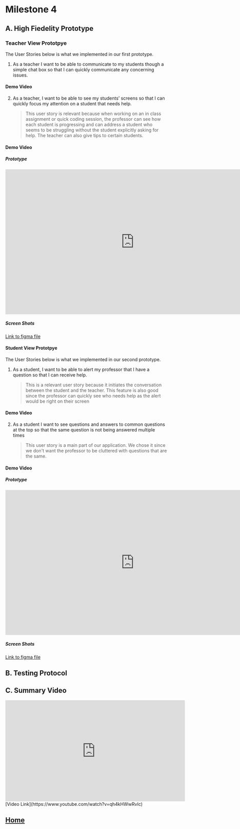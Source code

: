 # Milestone 4

## A. High Fiedelity Prototype

### Teacher View Prototpye

The User Stories below is what we implemented in our first prototype.

1. <a name="u1"></a>As a teacher I want to be able to communicate to my students though a simple chat box so that I can quickly communicate any concerning issues.

#### Demo Video


2. <a name="u3"></a>As a teacher, I want to be able to see my students’ screens so that I can quickly focus my attention on a student that needs help.
    > This user story is relevant because when working on an in class assignment or quick coding session, the professor can see how each student is progressing and can address a student who seems to be struggling without the student explicitly asking for help. The teacher can also give tips to certain students. 
#### Demo Video

##### Prototype
<iframe style="border: 1px solid rgba(0, 0, 0, 0.1);" width="800" height="450" src="https://www.figma.com/embed?embed_host=share&url=https%3A%2F%2Fwww.figma.com%2Fproto%2F2jdxFWFSppvaT0ufsrkUoz%2FStudent-View-Protoype%3Fnode-id%3D25%253A328%26scaling%3Dmin-zoom%26page-id%3D0%253A1%26starting-point-node-id%3D7%253A51%26show-proto-sidebar%3D1" allowfullscreen></iframe>

##### Screen Shots

[Link to figma file](https://www.figma.com/file/2jdxFWFSppvaT0ufsrkUoz/Student-View-Protoype?node-id=0%3A1) 

#### Student View Prototpye

The User Stories below is what we implemented in our second prototype.

1. <a name="u2"></a>As a student, I want to be able to alert my professor that I have a question so that I can receive help.
    > This is a relevant user story because it initiates the conversation between the student and the teacher. This feature is also good since the professor can quickly see who needs help as the alert would be right on their screen
#### Demo Video

2. <a name="u4"></a>As a student I want to see questions and answers to common questions at the top so that the same question is not being answered multiple times
    > This user story is a main part of our application. We chose it since we don't want the professor to be cluttered with questions that are the same.

#### Demo Video


##### Prototype
<iframe style="border: 1px solid rgba(0, 0, 0, 0.1);" width="800" height="450" src="https://www.figma.com/embed?embed_host=share&url=https%3A%2F%2Fwww.figma.com%2Fproto%2Fb23fewnEyw6ymh97GU7s4A%2FTeacher-View-Prototype%3Fnode-id%3D2%253A2%26starting-point-node-id%3D2%253A2" allowfullscreen></iframe>

##### Screen Shots

[Link to figma file](https://www.figma.com/file/b23fewnEyw6ymh97GU7s4A/Teacher-View-Prototype?node-id=8%3A69) 

## B. Testing Protocol


## C. Summary Video
<iframe width="560" height="315" src="https://www.youtube.com/embed/qh4kHWwRvIc" title="YouTube video player" frameborder="0" allow="accelerometer; autoplay; clipboard-write; encrypted-media; gyroscope; picture-in-picture" allowfullscreen></iframe>
[Video Link](https://www.youtube.com/watch?v=qh4kHWwRvIc)



## [Home](index.md)

